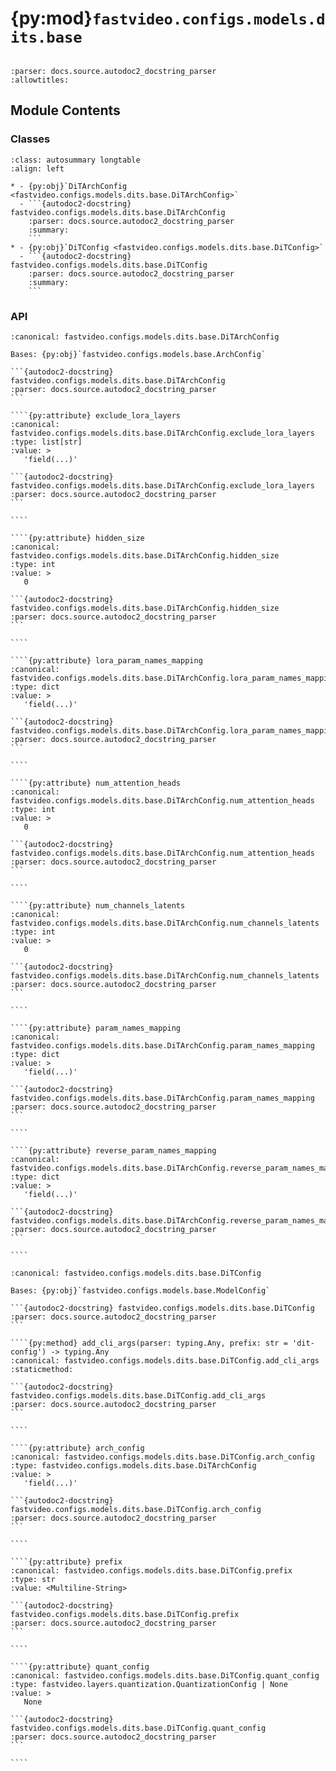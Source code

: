 # {py:mod}`fastvideo.configs.models.dits.base`

```{py:module} fastvideo.configs.models.dits.base
```

```{autodoc2-docstring} fastvideo.configs.models.dits.base
:parser: docs.source.autodoc2_docstring_parser
:allowtitles:
```

## Module Contents

### Classes

````{list-table}
:class: autosummary longtable
:align: left

* - {py:obj}`DiTArchConfig <fastvideo.configs.models.dits.base.DiTArchConfig>`
  - ```{autodoc2-docstring} fastvideo.configs.models.dits.base.DiTArchConfig
    :parser: docs.source.autodoc2_docstring_parser
    :summary:
    ```
* - {py:obj}`DiTConfig <fastvideo.configs.models.dits.base.DiTConfig>`
  - ```{autodoc2-docstring} fastvideo.configs.models.dits.base.DiTConfig
    :parser: docs.source.autodoc2_docstring_parser
    :summary:
    ```
````

### API

`````{py:class} DiTArchConfig
:canonical: fastvideo.configs.models.dits.base.DiTArchConfig

Bases: {py:obj}`fastvideo.configs.models.base.ArchConfig`

```{autodoc2-docstring} fastvideo.configs.models.dits.base.DiTArchConfig
:parser: docs.source.autodoc2_docstring_parser
```

````{py:attribute} exclude_lora_layers
:canonical: fastvideo.configs.models.dits.base.DiTArchConfig.exclude_lora_layers
:type: list[str]
:value: >
   'field(...)'

```{autodoc2-docstring} fastvideo.configs.models.dits.base.DiTArchConfig.exclude_lora_layers
:parser: docs.source.autodoc2_docstring_parser
```

````

````{py:attribute} hidden_size
:canonical: fastvideo.configs.models.dits.base.DiTArchConfig.hidden_size
:type: int
:value: >
   0

```{autodoc2-docstring} fastvideo.configs.models.dits.base.DiTArchConfig.hidden_size
:parser: docs.source.autodoc2_docstring_parser
```

````

````{py:attribute} lora_param_names_mapping
:canonical: fastvideo.configs.models.dits.base.DiTArchConfig.lora_param_names_mapping
:type: dict
:value: >
   'field(...)'

```{autodoc2-docstring} fastvideo.configs.models.dits.base.DiTArchConfig.lora_param_names_mapping
:parser: docs.source.autodoc2_docstring_parser
```

````

````{py:attribute} num_attention_heads
:canonical: fastvideo.configs.models.dits.base.DiTArchConfig.num_attention_heads
:type: int
:value: >
   0

```{autodoc2-docstring} fastvideo.configs.models.dits.base.DiTArchConfig.num_attention_heads
:parser: docs.source.autodoc2_docstring_parser
```

````

````{py:attribute} num_channels_latents
:canonical: fastvideo.configs.models.dits.base.DiTArchConfig.num_channels_latents
:type: int
:value: >
   0

```{autodoc2-docstring} fastvideo.configs.models.dits.base.DiTArchConfig.num_channels_latents
:parser: docs.source.autodoc2_docstring_parser
```

````

````{py:attribute} param_names_mapping
:canonical: fastvideo.configs.models.dits.base.DiTArchConfig.param_names_mapping
:type: dict
:value: >
   'field(...)'

```{autodoc2-docstring} fastvideo.configs.models.dits.base.DiTArchConfig.param_names_mapping
:parser: docs.source.autodoc2_docstring_parser
```

````

````{py:attribute} reverse_param_names_mapping
:canonical: fastvideo.configs.models.dits.base.DiTArchConfig.reverse_param_names_mapping
:type: dict
:value: >
   'field(...)'

```{autodoc2-docstring} fastvideo.configs.models.dits.base.DiTArchConfig.reverse_param_names_mapping
:parser: docs.source.autodoc2_docstring_parser
```

````

`````

`````{py:class} DiTConfig
:canonical: fastvideo.configs.models.dits.base.DiTConfig

Bases: {py:obj}`fastvideo.configs.models.base.ModelConfig`

```{autodoc2-docstring} fastvideo.configs.models.dits.base.DiTConfig
:parser: docs.source.autodoc2_docstring_parser
```

````{py:method} add_cli_args(parser: typing.Any, prefix: str = 'dit-config') -> typing.Any
:canonical: fastvideo.configs.models.dits.base.DiTConfig.add_cli_args
:staticmethod:

```{autodoc2-docstring} fastvideo.configs.models.dits.base.DiTConfig.add_cli_args
:parser: docs.source.autodoc2_docstring_parser
```

````

````{py:attribute} arch_config
:canonical: fastvideo.configs.models.dits.base.DiTConfig.arch_config
:type: fastvideo.configs.models.dits.base.DiTArchConfig
:value: >
   'field(...)'

```{autodoc2-docstring} fastvideo.configs.models.dits.base.DiTConfig.arch_config
:parser: docs.source.autodoc2_docstring_parser
```

````

````{py:attribute} prefix
:canonical: fastvideo.configs.models.dits.base.DiTConfig.prefix
:type: str
:value: <Multiline-String>

```{autodoc2-docstring} fastvideo.configs.models.dits.base.DiTConfig.prefix
:parser: docs.source.autodoc2_docstring_parser
```

````

````{py:attribute} quant_config
:canonical: fastvideo.configs.models.dits.base.DiTConfig.quant_config
:type: fastvideo.layers.quantization.QuantizationConfig | None
:value: >
   None

```{autodoc2-docstring} fastvideo.configs.models.dits.base.DiTConfig.quant_config
:parser: docs.source.autodoc2_docstring_parser
```

````

`````
